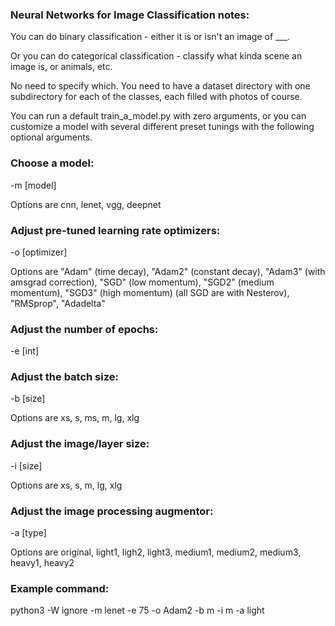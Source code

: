 ### Neural Networks for Image Classification notes:

You can do binary classification - either it is or isn't an image of ___.

Or you can do categorical classification - classify what kinda scene an image is, or animals, etc.

No need to specify which. You need to have a dataset directory with one subdirectory for each of the classes, each filled with photos of course.

You can run a default train_a_model.py with zero arguments, or you can customize a model with several different preset tunings with the following optional arguments.

### Choose a model:

-m [model]

Options are cnn, lenet, vgg, deepnet

### Adjust pre-tuned learning rate optimizers:

-o [optimizer]

Options are "Adam" (time decay), "Adam2" (constant decay), "Adam3" (with amsgrad correction), 
"SGD" (low momentum), "SGD2" (medium momentum), "SGD3" (high momentum) (all SGD are with Nesterov),
"RMSprop", "Adadelta"

### Adjust the number of epochs:

-e [int]

### Adjust the batch size:

-b [size]

Options are xs, s, ms, m, lg, xlg

### Adjust the image/layer size:

-i [size]

Options are xs, s, m, lg, xlg

### Adjust the image processing augmentor:

-a [type]

Options are original, light1, ligh2, light3, medium1, medium2, medium3, heavy1, heavy2

### Example command:

python3 -W ignore -m lenet -e 75 -o Adam2 -b m -i m -a light
